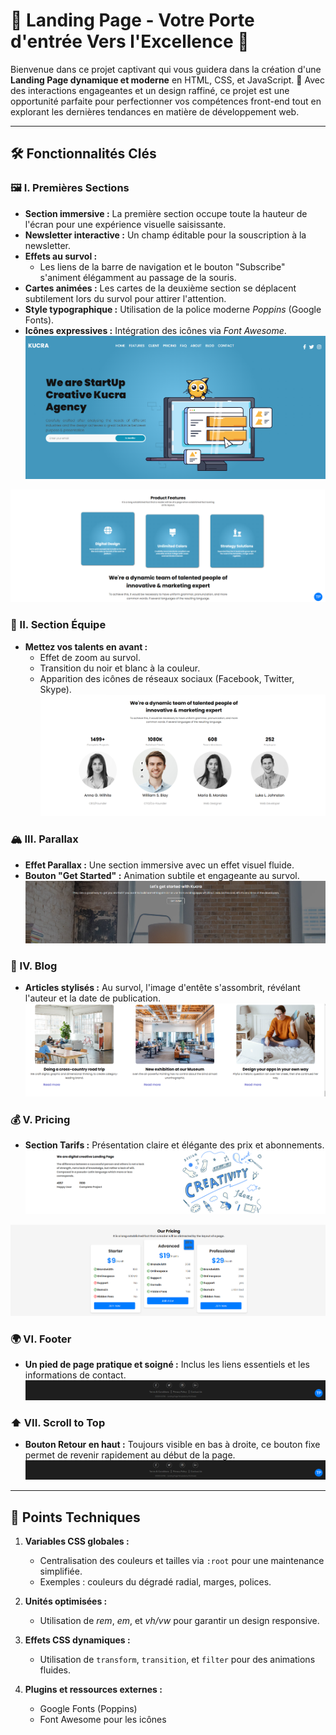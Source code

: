 # 🎉 Landing Page - Votre Porte d'entrée Vers l'Excellence 🌟

Bienvenue dans ce projet captivant qui vous guidera dans la création d'une **Landing Page dynamique et moderne** en HTML, CSS, et JavaScript. 🚀 Avec des interactions engageantes et un design raffiné, ce projet est une opportunité parfaite pour perfectionner vos compétences front-end tout en explorant les dernières tendances en matière de développement web.

---

## 🛠️ Fonctionnalités Clés

### 🖼️ I. Premières Sections
- **Section immersive :** La première section occupe toute la hauteur de l'écran pour une expérience visuelle saisissante.
- **Newsletter interactive :** Un champ éditable pour la souscription à la newsletter.
- **Effets au survol :**
  - Les liens de la barre de navigation et le bouton "Subscribe" s'animent élégamment au passage de la souris.
- **Cartes animées :** Les cartes de la deuxième section se déplacent subtilement lors du survol pour attirer l'attention.
- **Style typographique :** Utilisation de la police moderne *Poppins* (Google Fonts).
- **Icônes expressives :** Intégration des icônes via *Font Awesome*.
![alt text](image.png)

![alt text](image-1.png)

### 👫 II. Section Équipe
- **Mettez vos talents en avant :**
  - Effet de zoom au survol.
  - Transition du noir et blanc à la couleur.
  - Apparition des icônes de réseaux sociaux (Facebook, Twitter, Skype).
![alt text](image-2.png)
### 🏔️ III. Parallax
- **Effet Parallax :** Une section immersive avec un effet visuel fluide.
- **Bouton "Get Started" :** Animation subtile et engageante au survol.
![alt text](image-3.png)

### 📝 IV. Blog
- **Articles stylisés :** Au survol, l'image d'entête s'assombrit, révélant l'auteur et la date de publication.
![alt text](image-4.png)
### 💰 V. Pricing
- **Section Tarifs :** Présentation claire et élégante des prix et abonnements.
![alt text](image-5.png)

![alt text](image-6.png)
### 🌍 VI. Footer
- **Un pied de page pratique et soigné :** Inclus les liens essentiels et les informations de contact.
![alt text](image-7.png)
### ⬆️ VII. Scroll to Top
- **Bouton Retour en haut :** Toujours visible en bas à droite, ce bouton fixe permet de revenir rapidement au début de la page.
![alt text](image-8.png)
---

## 🌈 Points Techniques

1. **Variables CSS globales :**
   - Centralisation des couleurs et tailles via `:root` pour une maintenance simplifiée.
   - Exemples : couleurs du dégradé radial, marges, polices.

2. **Unités optimisées :**
   - Utilisation de *rem*, *em*, et *vh/vw* pour garantir un design responsive.

3. **Effets CSS dynamiques :**
   - Utilisation de `transform`, `transition`, et `filter` pour des animations fluides.

4. **Plugins et ressources externes :**
   - Google Fonts (Poppins)
   - Font Awesome pour les icônes

